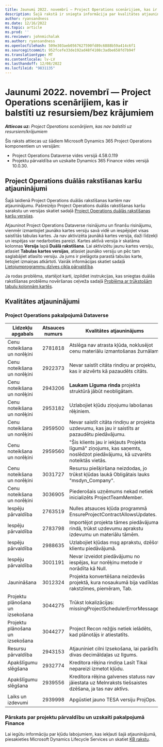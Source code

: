 ```yaml
---
title: Jaunumi 2022. novembrī — Project Operations scenārijiem, kas ir balstīti uz resursiem/bez krājumiem
description: Šajā rakstā ir sniegta informācija par kvalitātes atjauninājumiem, kas ir pieejami Microsoft Dynamics 365 Project Operations 2022. gada novembra laidienā scenārijiem, kuru pamatā ir resursi/krājumi.
author: ryansandness
ms.date: 12/16/2022
ms.topic: article
ms.prod: ''
ms.reviewer: johnmichalak
ms.author: ryansandness
ms.openlocfilehash: 509e303aeb0567627590fd89c6888b59a414c6f1
ms.sourcegitcommit: 952fcefe33de192ad48f4108c3adbe658fd7b94f
ms.translationtype: MT
ms.contentlocale: lv-LV
ms.lasthandoff: 12/08/2022
ms.locfileid: "9831135"
---
```

# <a name="whats-new-november-2022---project-operations-for-resourcenon-stocked-based-scenarios"></a>Jaunumi 2022. novembrī — Project Operations scenārijiem, kas ir balstīti uz resursiem/bez krājumiem

_**Attiecas uz:** Project Operations scenārijiem, kas nav balstīti uz resursiem/krājumiem_

Šis raksts attiecas uz šādiem Microsoft Dynamics 365 Project Operations komponentiem un versijām:

- Project Operations Dataverse vides versijā 4.58.0.119
- Projektu pārvaldība un uzskaite Dynamics 365 Finance vides versijā 10.0.30.

## <a name="project-operations-dual-write-maps-updates"></a>Project Operations duālās rakstīšanas karšu atjauninājumi

Šajā laidienā Project Operations duālās rakstīšanas kartēm nav atjauninājumu. Pašreizējo Project Operations duālās rakstīšanas karšu sarakstu un versijas skatiet sadaļā [Project Operations duālās rakstīšanas karšu versijas](../environment/resource-dual-write-maps.md).

Atjauninot Project Operations Dataverse risinājumu un finanšu risinājumu, vienmēr izmantojiet jaunāko kartes versiju savā vidē un iespējojiet visas saistītās tabulas kartes. Ja nav aktivizēta jaunākā kartes versija, daži līdzekļi un iespējas var nedarboties pareizi. Kartes aktīvā versija ir skatāma kolonnas **Versija** lapā **Duālā rakstīšana**. Lai aktivizētu jaunu kartes versiju, atlasiet **Tabulas kartes versijas**, atlasiet jaunāko versiju un pēc tam saglabājiet atlasīto versiju. Ja jums ir pielāgota parastā tabulas karte, lietojiet izmaiņas atkārtoti. Vairāk informācijas skatiet sadaļā [Lietojumprogrammu dzīves cikla pārvaldība](/dynamics365/fin-ops-core/dev-itpro/data-entities/dual-write/app-lifecycle-management).

Ja rodas problēma, startējot karti, izpildiet instrukcijas, kas sniegtas duālās rakstīšanas problēmu novēršanas ceļveža sadaļā [Problēma ar trūkstošām tabulu kolonnām kartēs](/dynamics365/fin-ops-core/dev-itpro/data-entities/dual-write/dual-write-troubleshooting-finops-upgrades#missing-table-columns-issue-on-maps).

## <a name="quality-updates"></a>Kvalitātes atjauninājumi

### <a name="project-operations-on-dataverse"></a>Project Operations pakalpojumā Dataverse

| Līdzekļu apgabals | Atsauces numurs | Kvalitātes atjauninājums |
| --- | --- | --- |
| Cenu noteikšana un norēķini | 2781818 | Atslēga nav atrasta kļūda, noklusējot cenu materiālu izmantošanas žurnālam. |
| Cenu noteikšana un norēķini | 2922373 | Nevar saistīt citāta rindiņu ar projektu, kas ir aizvērts kā pazaudēts citāts. |
| Cenu noteikšana un norēķini | 2943206 | **Laukam Līguma rinda** projekta struktūrā jābūt neobligātam. |
| Cenu noteikšana un norēķini | 2953182 | Uzlabojiet kļūdu ziņojumu labošanas rēķiniem.|
| Cenu noteikšana un norēķini | 2959500 | Nevar saistīt citāta rindiņu ar projekta uzdevumu, kas jau ir saistīts ar pazaudētu piedāvājumu.|
| Cenu noteikšana un norēķini | 2959560 | "Šis klients jau ir iekļauts Projekta līgumā" ziņojums, kas saņemts, noslēdzot piedāvājumu, kā uzvarēts noteiktās vietās. |
| Cenu noteikšana un norēķini | 3031727 | Resursu piešķiršana neizdodas, jo trūkst kļūdas laukā Obligātais lauks "msdyn_Company". |
| Cenu noteikšana un norēķini | 3036905 | Piederošais uzņēmums nekad netiek inicializēts ProjectTeamMember. |
| Iespēju pārvaldība | 2763519 | Nulles atsauces kļūda programmā EnsureProjectContractAllowsUpdates. |
| Iespēju pārvaldība | 2783798 | Importējot projekta tāmes piedāvājuma rindā, trūkst uzdevumu aprakstu izdevumu un materiālu tāmēm.|
| Iespēju pārvaldība | 2988635 | Uzlabojiet kļūdas msg aprakstu, dzēšot klientu piedāvājumā. |
| Iespēju pārvaldība | 3001191 | Nevar izveidot piedāvājumu no iespējas, kur norēķinu metode ir norādīta kā Null. |
| Jaunināšana | 3012324 | Projekta konvertēšana neizdevās projektā, kura nosaukumā bija vadīklas rakstzīmes, piemēram, Tab. || Projektu plānošana un izsekošana | 2790384 | Pending OperationSet taimauts ir pārāk īss. |
| Projektu plānošana un izsekošana | 3044275 | Trūkst lokalizācijas: missingProjectSchedulerErrorMessage. |
| Projektu plānošana un izsekošana | 3044277 | Project Recon režģis netiek ielādēts, kad plānotājs ir atiestatīts.|
| Resursu pārvaldība | 2943153 | Atjauniniet cilni Izsekošana, lai parādītu divas decimāldaļas uz Ilgums.|
| Apakšlīgumu slēgšana | 2932774 | Kreditora rēķina rindiņa Lasīt Tikai nepareizi izmetot kļūdu. |
| Apakšlīgumu slēgšana | 2939556 | Kreditora rēķina galvenes statuss nav jāiestata uz Melnraksts tiešsaistes dzēšana, ja tas nav aktīvs. |
| Laiks un izdevumi | 2939998 | Apgūstiet jauno TESA versiju ProjOps. |


### <a name="project-management-and-accounting-in-finance"></a>Pārskats par projektu pārvaldību un uzskaiti pakalpojumā Finance

Lai iegūtu informāciju par kļūdu labojumiem, kas iekļauti šajā atjauninājumā, piesakieties Microsoft Dynamics Lifecycle Services un skatiet [KB rakstu](https://fix.lcs.dynamics.com/Issue/Details?bugId=745468).
